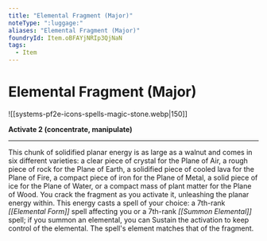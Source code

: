 ```yaml
---
title: "Elemental Fragment (Major)"
noteType: ":luggage:"
aliases: "Elemental Fragment (Major)"
foundryId: Item.oBFAYjNRIp3QjNaN
tags:
  - Item
---
```


# Elemental Fragment (Major)
![[systems-pf2e-icons-spells-magic-stone.webp|150]]

**Activate 2 (concentrate, manipulate)**

* * *

This chunk of solidified planar energy is as large as a walnut and comes in six different varieties: a clear piece of crystal for the Plane of Air, a rough piece of rock for the Plane of Earth, a solidified piece of cooled lava for the Plane of Fire, a compact piece of iron for the Plane of Metal, a solid piece of ice for the Plane of Water, or a compact mass of plant matter for the Plane of Wood. You crack the fragment as you activate it, unleashing the planar energy within. This energy casts a spell of your choice: a 7th-rank _[[Elemental Form]]_ spell affecting you or a 7th-rank _[[Summon Elemental]]_ spell; if you summon an elemental, you can Sustain the activation to keep control of the elemental. The spell's element matches that of the fragment.
